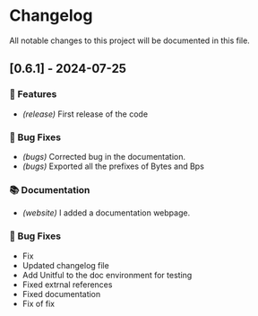 # Changelog

All notable changes to this project will be documented in this file.

## [0.6.1] - 2024-07-25

### 🚀 Features

- *(release)* First release of the code

### 🐛 Bug Fixes

- *(bugs)* Corrected bug in the documentation.
- *(bugs)* Exported all the prefixes of Bytes and Bps

### 📚 Documentation

- *(website)* I added a documentation webpage.


### 🐛 Bug Fixes

- Fix
- Updated changelog file
- Add Unitful to the doc environment for testing
- Fixed extrnal references
- Fixed documentation
- Fix of fix

<!-- generated by git-cliff -->
